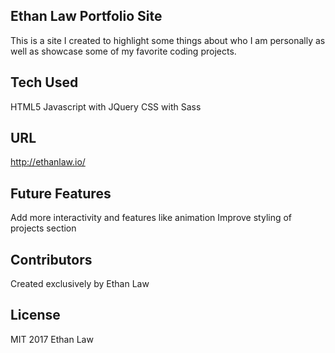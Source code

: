 ## Ethan Law Portfolio Site

This is a site I created to highlight some things about who I am personally as well as showcase some of my favorite coding projects.

## Tech Used

HTML5
Javascript with JQuery
CSS with Sass

## URL

http://ethanlaw.io/

## Future Features

Add more interactivity and features like animation
Improve styling of projects section

## Contributors

Created exclusively by Ethan Law

## License

MIT 2017 Ethan Law
